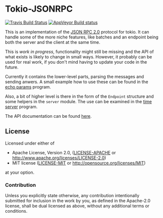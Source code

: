 # Tokio-JSONRPC

[![Travis Build Status](https://api.travis-ci.org/vorner/tokio-jsonrpc.png?branch=master)](https://travis-ci.org/vorner/tokio-jsonrpc)
[![AppVeyor Build status](https://ci.appveyor.com/api/projects/status/ygytb97bion810ru/branch/master?svg=true)](https://ci.appveyor.com/project/vorner/tokio-jsonrpc/branch/master)

This is an implementation of the [JSON RPC
2.0](http://www.jsonrpc.org/specification) protocol for tokio. It can handle
some of the more niche features, like batches and an endpoint being both the
server and the client at the same time.

This is *work in progress*, functionality might still be missing and the API of
what exists is likely to change in small ways. However, it probably can be used
for real work, if you don't mind having to update your code in the future.

Currently it contains the lower-level parts, parsing the messages and sending
anwers. A small example how to use these can be found in the [echo
params](examples/echo_params.rs) program.

Also, a bit of higher level is there in the form of the `Endpoint` structure
and some helpers in the `server` module. The use can be examined in the [time
server](examples/time_server.rs) program.

The API documentation can be found [here](https://docs.rs/tokio-jsonrpc).

## License

Licensed under either of

 * Apache License, Version 2.0, ([LICENSE-APACHE](LICENSE-APACHE) or http://www.apache.org/licenses/LICENSE-2.0)
 * MIT license ([LICENSE-MIT](LICENSE-MIT) or http://opensource.org/licenses/MIT)

at your option.

### Contribution

Unless you explicitly state otherwise, any contribution intentionally
submitted for inclusion in the work by you, as defined in the Apache-2.0
license, shall be dual licensed as above, without any additional terms
or conditions.
